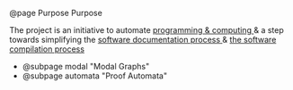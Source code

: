 @page Purpose Purpose

The project is an initiative to automate
<a href="https://en.wikipedia.org/wiki/Computing" target="_blank">
    programming & computing
</a> & a step towards simplifying the 
<a href="https://en.wikipedia.org/wiki/Software_documentation">
    software documentation process
</a> &
<a href="https://en.wikipedia.org/wiki/Compiler">
	the software compilation process
</a>

* @subpage modal "Modal Graphs"
* @subpage automata "Proof Automata"
